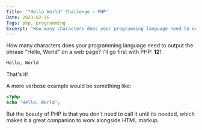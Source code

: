 ```yaml
---
Title: '"Hello World" Challenge – PHP'
Date: 2023-02-16
Tags: php, programming
Excerpt: "How many characters does your programming language need to output 'Hello, World' on a web page? PHP only needs 12!"
---
```


How many characters does your programming language need to output the phrase "Hello, World" on a web page? I'll go first with PHP: **12**!

```php
Hello, World
```

That's it!

A more verbose example would be something like:

```php
<?php
echo 'Hello, World';
```

But the beauty of PHP is that you don't need to call it until its needed, which makes it a great companion to work alongside HTML markup. 
